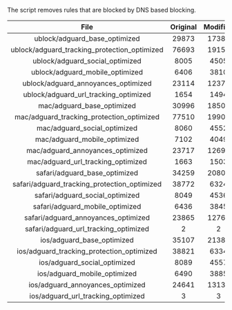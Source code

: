 The script removes rules that are blocked by DNS based blocking.


| File | Original | Modified |
|:----:|:-----:|:-----:|
| ublock/adguard_base_optimized | 29873 | 17385 |
| ublock/adguard_tracking_protection_optimized | 76693 | 19155 |
| ublock/adguard_social_optimized | 8005 | 4505 |
| ublock/adguard_mobile_optimized | 6406 | 3810 |
| ublock/adguard_annoyances_optimized | 23114 | 12372 |
| ublock/adguard_url_tracking_optimized | 1654 | 1494 |
| mac/adguard_base_optimized | 30996 | 18508 |
| mac/adguard_tracking_protection_optimized | 77510 | 19903 |
| mac/adguard_social_optimized | 8060 | 4552 |
| mac/adguard_mobile_optimized | 7102 | 4049 |
| mac/adguard_annoyances_optimized | 23717 | 12691 |
| mac/adguard_url_tracking_optimized | 1663 | 1503 |
| safari/adguard_base_optimized | 34259 | 20801 |
| safari/adguard_tracking_protection_optimized | 38772 | 6324 |
| safari/adguard_social_optimized | 8049 | 4536 |
| safari/adguard_mobile_optimized | 6436 | 3845 |
| safari/adguard_annoyances_optimized | 23865 | 12767 |
| safari/adguard_url_tracking_optimized | 2 | 2 |
| ios/adguard_base_optimized | 35107 | 21385 |
| ios/adguard_tracking_protection_optimized | 38821 | 6334 |
| ios/adguard_social_optimized | 8089 | 4557 |
| ios/adguard_mobile_optimized | 6490 | 3885 |
| ios/adguard_annoyances_optimized | 24641 | 13132 |
| ios/adguard_url_tracking_optimized | 3 | 3 |